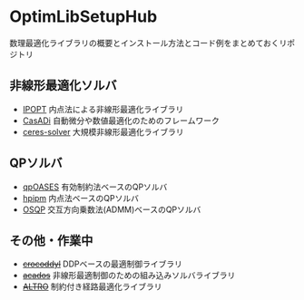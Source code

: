 # OptimLibSetupHub

数理最適化ライブラリの概要とインストール方法とコード例をまとめておくリポジトリ

## 非線形最適化ソルバ
- [IPOPT](https://github.com/coin-or/Ipopt) 内点法による非線形最適化ライブラリ
- [CasADi](https://github.com/casadi/casadi.git) 自動微分や数値最適化のためのフレームワーク
- [ceres-solver](https://github.com/ceres-solver/ceres-solver) 大規模非線形最適化ライブラリ

## QPソルバ
- [qpOASES](https://github.com/coin-or/qpOASES) 有効制約法ベースのQPソルバ
- [hpipm](https://github.com/giaf/hpipm) 内点法ベースのQPソルバ
- [OSQP](https://osqp.org/) 交互方向乗数法(ADMM)ベースのQPソルバ

## その他・作業中
- ~~[crocoddyl](https://github.com/loco-3d/crocoddyl)~~ DDPベースの最適制御ライブラリ
- ~~[acados](https://github.com/acados/acados)~~ 非線形最適制御のための組み込みソルバライブラリ
- ~~[ALTRO](https://github.com/bjack205/altro)~~ 制約付き経路最適化ライブラリ